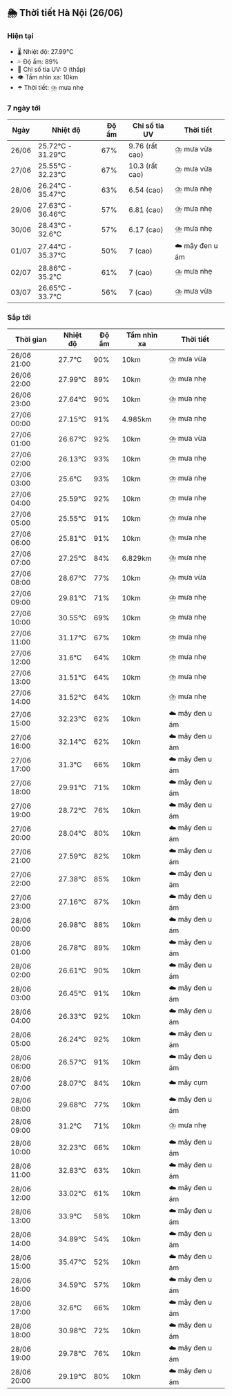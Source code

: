 ## 🌦️ Thời tiết Hà Nội (26/06)

### Hiện tại

- 🌡️ Nhiệt độ: 27.99℃
- 💦 Độ ẩm: 89%
- 🌟 Chỉ số tia UV: 0 (thấp)
- 👁️ Tầm nhìn xa: 10km
- ☂️ Thời tiết: ⛈️ mưa nhẹ

### 7 ngày tới

| Ngày | Nhiệt độ | Độ ẩm | Chỉ số tia UV | Thời tiết |
| --- | --- | --- | --- | --- |
| 26/06 | 25.72℃ - 31.29℃ | 67% | 9.76 (rất cao) | ⛈️ mưa vừa |
| 27/06 | 25.55℃ - 32.23℃ | 67% | 10.3 (rất cao) | ⛈️ mưa vừa |
| 28/06 | 26.24℃ - 35.47℃ | 63% | 6.54 (cao) | ⛈️ mưa nhẹ |
| 29/06 | 27.63℃ - 36.46℃ | 57% | 6.81 (cao) | ⛈️ mưa nhẹ |
| 30/06 | 28.43℃ - 32.6℃ | 57% | 6.17 (cao) | ⛈️ mưa nhẹ |
| 01/07 | 27.44℃ - 35.37℃ | 50% | 7 (cao) | ☁️ mây đen u ám |
| 02/07 | 28.86℃ - 35.2℃ | 61% | 7 (cao) | ⛈️ mưa nhẹ |
| 03/07 | 26.65℃ - 33.7℃ | 56% | 7 (cao) | ⛈️ mưa vừa |

### Sắp tới

| Thời gian | Nhiệt độ | Độ ẩm | Tầm nhìn xa | Thời tiết |
| --- | --- | --- | --- | --- |
| 26/06 21:00 | 27.7℃ | 90% | 10km | ⛈️ mưa vừa |
| 26/06 22:00 | 27.99℃ | 89% | 10km | ⛈️ mưa nhẹ |
| 26/06 23:00 | 27.64℃ | 90% | 10km | ⛈️ mưa nhẹ |
| 27/06 00:00 | 27.15℃ | 91% | 4.985km | ⛈️ mưa nhẹ |
| 27/06 01:00 | 26.67℃ | 92% | 10km | ⛈️ mưa vừa |
| 27/06 02:00 | 26.13℃ | 93% | 10km | ⛈️ mưa nhẹ |
| 27/06 03:00 | 25.6℃ | 93% | 10km | ⛈️ mưa nhẹ |
| 27/06 04:00 | 25.59℃ | 92% | 10km | ⛈️ mưa nhẹ |
| 27/06 05:00 | 25.55℃ | 91% | 10km | ⛈️ mưa nhẹ |
| 27/06 06:00 | 25.81℃ | 91% | 10km | ⛈️ mưa nhẹ |
| 27/06 07:00 | 27.25℃ | 84% | 6.829km | ⛈️ mưa nhẹ |
| 27/06 08:00 | 28.67℃ | 77% | 10km | ⛈️ mưa vừa |
| 27/06 09:00 | 29.81℃ | 71% | 10km | ⛈️ mưa nhẹ |
| 27/06 10:00 | 30.55℃ | 69% | 10km | ⛈️ mưa nhẹ |
| 27/06 11:00 | 31.17℃ | 67% | 10km | ⛈️ mưa nhẹ |
| 27/06 12:00 | 31.6℃ | 64% | 10km | ⛈️ mưa nhẹ |
| 27/06 13:00 | 31.51℃ | 64% | 10km | ⛈️ mưa nhẹ |
| 27/06 14:00 | 31.52℃ | 64% | 10km | ⛈️ mưa nhẹ |
| 27/06 15:00 | 32.23℃ | 62% | 10km | ☁️ mây đen u ám |
| 27/06 16:00 | 32.14℃ | 62% | 10km | ☁️ mây đen u ám |
| 27/06 17:00 | 31.3℃ | 66% | 10km | ☁️ mây đen u ám |
| 27/06 18:00 | 29.91℃ | 71% | 10km | ☁️ mây đen u ám |
| 27/06 19:00 | 28.72℃ | 76% | 10km | ☁️ mây đen u ám |
| 27/06 20:00 | 28.04℃ | 80% | 10km | ☁️ mây đen u ám |
| 27/06 21:00 | 27.59℃ | 82% | 10km | ☁️ mây đen u ám |
| 27/06 22:00 | 27.38℃ | 85% | 10km | ☁️ mây đen u ám |
| 27/06 23:00 | 27.16℃ | 87% | 10km | ☁️ mây đen u ám |
| 28/06 00:00 | 26.98℃ | 88% | 10km | ☁️ mây đen u ám |
| 28/06 01:00 | 26.78℃ | 89% | 10km | ☁️ mây đen u ám |
| 28/06 02:00 | 26.61℃ | 90% | 10km | ☁️ mây đen u ám |
| 28/06 03:00 | 26.45℃ | 91% | 10km | ☁️ mây đen u ám |
| 28/06 04:00 | 26.33℃ | 92% | 10km | ☁️ mây đen u ám |
| 28/06 05:00 | 26.24℃ | 92% | 10km | ☁️ mây đen u ám |
| 28/06 06:00 | 26.57℃ | 91% | 10km | ☁️ mây đen u ám |
| 28/06 07:00 | 28.07℃ | 84% | 10km | ☁️ mây cụm |
| 28/06 08:00 | 29.68℃ | 77% | 10km | ☁️ mây đen u ám |
| 28/06 09:00 | 31.2℃ | 71% | 10km | ⛈️ mưa nhẹ |
| 28/06 10:00 | 32.23℃ | 66% | 10km | ☁️ mây đen u ám |
| 28/06 11:00 | 32.83℃ | 63% | 10km | ☁️ mây đen u ám |
| 28/06 12:00 | 33.02℃ | 61% | 10km | ☁️ mây đen u ám |
| 28/06 13:00 | 33.9℃ | 58% | 10km | ☁️ mây đen u ám |
| 28/06 14:00 | 34.89℃ | 54% | 10km | ☁️ mây đen u ám |
| 28/06 15:00 | 35.47℃ | 52% | 10km | ☁️ mây đen u ám |
| 28/06 16:00 | 34.59℃ | 57% | 10km | ☁️ mây đen u ám |
| 28/06 17:00 | 32.6℃ | 66% | 10km | ☁️ mây đen u ám |
| 28/06 18:00 | 30.98℃ | 72% | 10km | ☁️ mây đen u ám |
| 28/06 19:00 | 29.78℃ | 76% | 10km | ☁️ mây đen u ám |
| 28/06 20:00 | 29.19℃ | 80% | 10km | ☁️ mây đen u ám |
